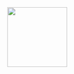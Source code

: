 <div align="center"> <img height="137px" src="https://github-readme-stats.vercel.app/api?username=2563347014&hide_title=true&hide_border=true&show_icons=trueline_height=21&text_color=000&icon_color=000&bg_color=0,ea6161,ffc64d,fffc4d,52fa5a&theme=graywhite" /> </div>
